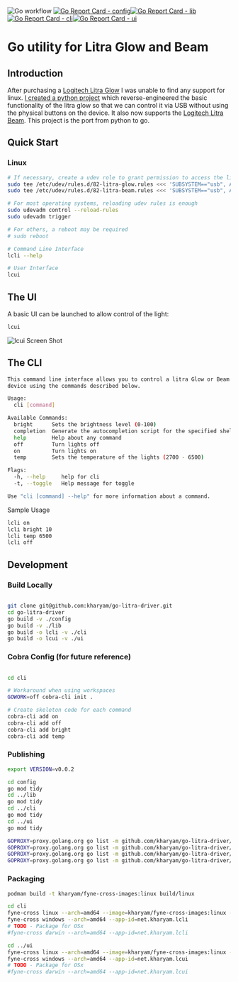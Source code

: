 ![Go workflow](https://github.com/kharyam/go-litra-driver/actions/workflows/go.yml/badge.svg) [![Go Report Card - config](https://goreportcard.com/badge/github.com/kharyam/go-litra-driver/config)](https://goreportcard.com/report/github.com/kharyam/go-litra-driver/config)[![Go Report Card - lib](https://goreportcard.com/badge/github.com/kharyam/go-litra-driver/lib)](https://goreportcard.com/report/github.com/kharyam/go-litra-driver/lib)[![Go Report Card - cli](https://goreportcard.com/badge/github.com/kharyam/go-litra-driver/cli)](https://goreportcard.com/report/github.com/kharyam/go-litra-driver/cli)[![Go Report Card - ui](https://goreportcard.com/badge/github.com/kharyam/go-litra-driver/ui)](https://goreportcard.com/report/github.com/kharyam/go-litra-driver/ui)
# Go utility for Litra Glow and Beam

## Introduction

After purchasing a [Logitech Litra Glow](https://www.logitech.com/en-us/products/lighting/litra-glow.946-000001.html) I was unable to find any support for linux. [I created a python project](https://github.com/kharyam/litra-driver) which reverse-engineered the basic functionality of the litra glow so that we can control it via USB without using the physical buttons on the device. It also now supports the [Logitech Litra Beam](https://www.logitech.com/en-us/products/lighting/litra-beam.946-000006.html). This project is the port from python to go.


## Quick Start

### Linux
```bash
# If necessary, create a udev role to grant permission to access the light
sudo tee /etc/udev/rules.d/82-litra-glow.rules <<< 'SUBSYSTEM=="usb", ATTR{idVendor}=="046d", ATTR{idProduct}=="c900",MODE="0666"'
sudo tee /etc/udev/rules.d/82-litra-beam.rules <<< 'SUBSYSTEM=="usb", ATTR{idVendor}=="046d", ATTR{idProduct}=="c901",MODE="0666"'

# For most operating systems, reloading udev rules is enough
sudo udevadm control --reload-rules
sudo udevadm trigger

# For others, a reboot may be required
# sudo reboot

# Command Line Interface
lcli --help

# User Interface
lcui

```

## The UI
A basic UI can be launched to allow control of the light:

```bash
lcui
```

![lcui Screen Shot](images/lcui.png)

## The CLI

```bash
This command line interface allows you to control a litra Glow or Beam 
device using the commands described below.

Usage:
  cli [command]

Available Commands:
  bright      Sets the brightness level (0-100)
  completion  Generate the autocompletion script for the specified shell
  help        Help about any command
  off         Turn lights off
  on          Turn lights on
  temp        Sets the temperature of the lights (2700 - 6500)

Flags:
  -h, --help     help for cli
  -t, --toggle   Help message for toggle

Use "cli [command] --help" for more information about a command.
```

Sample Usage
```bash
lcli on
lcli bright 10
lcli temp 6500
lcli off
```

## Development

### Build Locally

```bash

git clone git@github.com:kharyam/go-litra-driver.git
cd go-litra-driver
go build -v ./config
go build -v ./lib
go build -o lcli -v ./cli
go build -o lcui -v ./ui
```

### Cobra Config (for future reference)

```bash

cd cli

# Workaround when using workspaces
GOWORK=off cobra-cli init .

# Create skeleton code for each command
cobra-cli add on
cobra-cli add off
cobra-cli add bright
cobra-cli add temp
```

### Publishing

```bash
export VERSION=v0.0.2

cd config
go mod tidy
cd ../lib
go mod tidy
cd ../cli
go mod tidy
cd ../ui
go mod tidy

GOPROXY=proxy.golang.org go list -m github.com/kharyam/go-litra-driver/config@${VERSION}
GOPROXY=proxy.golang.org go list -m github.com/kharyam/go-litra-driver/lib@${VERSION}
GOPROXY=proxy.golang.org go list -m github.com/kharyam/go-litra-driver/cli@${VERSION}
GOPROXY=proxy.golang.org go list -m github.com/kharyam/go-litra-driver/ui@${VERSION}
```

### Packaging
```bash
podman build -t kharyam/fyne-cross-images:linux build/linux

cd cli
fyne-cross linux --arch=amd64 --image=kharyam/fyne-cross-images:linux --app-id=net.kharyam.lcli
fyne-cross windows --arch=amd64 --app-id=net.kharyam.lcli
# TODO - Package for OSx
#fyne-cross darwin --arch=amd64 --app-id=net.kharyam.lcli

cd ../ui
fyne-cross linux --arch=amd64 --image=kharyam/fyne-cross-images:linux --app-id=net.kharyam.lcui
fyne-cross windows --arch=amd64 --app-id=net.kharyam.lcui
# TODO - Package for OSx
#fyne-cross darwin --arch=amd64 --app-id=net.kharyam.lcui
```